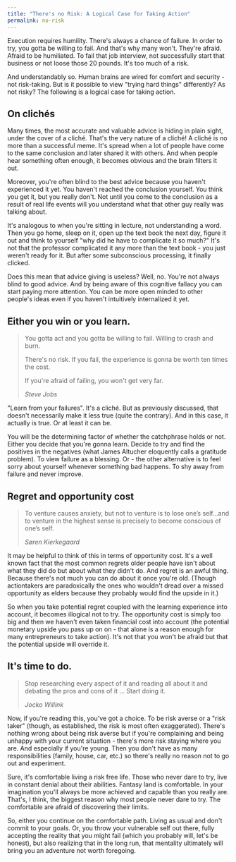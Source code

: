 ```yaml
---
title: "There's no Risk: A Logical Case for Taking Action"
permalink: no-risk
---
```

Execution requires humility. There's always a chance of failure. In order to try, you gotta be willing to fail. And that's why many won't. They're afraid. Afraid to be humiliated. To fail that job interview, not successfully start that business or not loose those 20 pounds. It's too much of a risk.

And understandably so. Human brains are wired for comfort and security - not risk-taking. But is it possible to view "trying hard things" differently? As not risky? The following is a logical case for taking action.

## On clichés
Many times, the most accurate and valuable advice is hiding in plain sight, under the cover of a cliché. That's the very nature of a cliché! A cliché is no more than a successful meme. It's spread when a lot of people have come to the same conclusion and later shared it with others. And when people hear something often enough, it becomes obvious and the brain filters it out.

Moreover, you're often blind to the best advice because you haven't experienced it yet. You haven't reached the conclusion yourself. You think you get it, but you really don't. Not until you come to the conclusion as a result of real life events will you understand what that other guy really was talking about.

It's analogous to when you're sitting in lecture, not understanding a word. Then you go home, sleep on it, open up the text book the next day, figure it out and think to yourself "why did he have to complicate it so much?" It's not that the professor complicated it any more than the text book - you just weren't ready for it. But after some subconscious processing, it finally clicked.

Does this mean that advice giving is useless? Well, no. You're not always blind to good advice. And by being aware of this cognitive fallacy you can start paying more attention. You can be more open minded to other people's ideas even if you haven't intuitively internalized it yet.

## Either you win or you learn.
> You gotta act and you gotta be willing to fail. Willing to crash and burn.
> 
> There's no risk. If you fail, the experience is gonna be worth ten times the cost.
> 
> If you're afraid of failing, you won't get very far.
> 
> <cite>Steve Jobs</cite>

"Learn from your failures". It's a cliché. But as previously discussed, that doesn't necessarily make it less true (quite the contrary). And in this case, it actually is true. Or at least it can be.

You will be the determining factor of whether the catchphrase holds or not. Either you decide that you're gonna learn. Decide to try and find the positives in the negatives (what James Altucher eloquently calls a gratitude problem). To view failure as a blessing. Or - the other alternative is to feel sorry about yourself whenever something bad happens. To shy away from failure and never improve.

## Regret and opportunity cost
>To venture causes anxiety, but not to venture is to lose one’s self…and to venture in the highest sense is precisely to become conscious of one’s self.
> 
> <cite>Søren Kierkegaard</cite>

It may be helpful to think of this in terms of opportunity cost. It's a well known fact that the most common regrets older people have isn't about what they did do but about what they didn't do. And regret is an awful thing. Because there's not much you can do about it once you're old. (Though actiontakers are paradoxically the ones who wouldn't dread over a missed opportunity as elders because they probably would find the upside in it.)

So when you take potential regret coupled with the learning experience into account, it becomes illogical not to try. The opportunity cost is simply too big and then we haven't even taken financial cost into account (the potential monetary upside you pass up on on - that alone is a reason enough for many entrepreneurs to take action). It's not that you won't be afraid but that the potential upside will override it.

## It's time to do.
>Stop researching every aspect of it and reading all about it and debating the pros and cons of it … Start doing it.
> 
> <cite>Jocko Willink</cite>

Now, if you're reading this, you've got a choice. To be risk averse or a "risk taker" (though, as established, the risk is most often exaggerated). There's nothing wrong about being risk averse but if you're complaining and being unhappy with your current situation - there's more risk staying where you are. And especially if you're young. Then you don't have as many responsibilities (family, house, car, etc.) so there's really no reason not to go out and experiment.

Sure, it's comfortable living a risk free life. Those who never dare to try, live in constant denial about their abilities. Fantasy land is comfortable. In your imagination you'll always be more achieved and capable than you really are. That's, I think, the biggest reason why most people never dare to try. The comfortable are afraid of discovering their limits.

So, either you continue on the comfortable path. Living as usual and don't commit to your goals. Or, you throw your vulnerable self out there, fully accepting the reality that you might fail (which you probably will, let's be honest), but also realizing that in the long run, that mentality ultimately will bring you an adventure not worth foregoing.